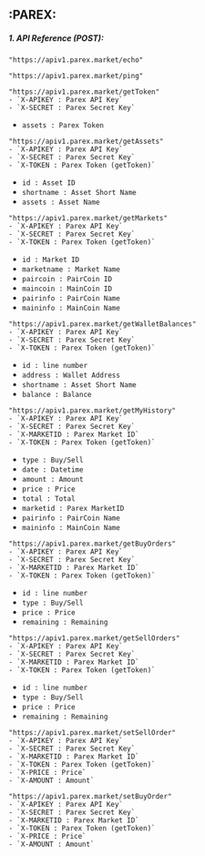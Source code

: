 ## :PAREX: 

##### 1. API Reference (POST):

```
"https://apiv1.parex.market/echo"
```

```
"https://apiv1.parex.market/ping"
```


```
"https://apiv1.parex.market/getToken"
- `X-APIKEY : Parex API Key`
- `X-SECRET : Parex Secret Key`
```
- `assets : Parex Token`


```
"https://apiv1.parex.market/getAssets"
- `X-APIKEY : Parex API Key`
- `X-SECRET : Parex Secret Key`
- `X-TOKEN : Parex Token (getToken)`
```
- `id : Asset ID` 
- `shortname : Asset Short Name`
- `assets : Asset Name`


```
"https://apiv1.parex.market/getMarkets"
- `X-APIKEY : Parex API Key`
- `X-SECRET : Parex Secret Key`
- `X-TOKEN : Parex Token (getToken)`
```
- `id : Market ID` 
- `marketname : Market Name`
- `paircoin : PairCoin ID`
- `maincoin : MainCoin ID`
- `pairinfo : PairCoin Name`
- `maininfo : MainCoin Name`


```
"https://apiv1.parex.market/getWalletBalances"
- `X-APIKEY : Parex API Key`
- `X-SECRET : Parex Secret Key`
- `X-TOKEN : Parex Token (getToken)`
```
- `id : line number` 
- `address : Wallet Address`
- `shortname : Asset Short Name`
- `balance : Balance`


```
"https://apiv1.parex.market/getMyHistory"
- `X-APIKEY : Parex API Key`
- `X-SECRET : Parex Secret Key`
- `X-MARKETID : Parex Market ID`
- `X-TOKEN : Parex Token (getToken)`
```
- `type : Buy/Sell `
- `date : Datetime `
- `amount : Amount`
- `price : Price`
- `total : Total`
- `marketid : Parex MarketID`
- `pairinfo : PairCoin Name`
- `maininfo : MainCoin Name`


```
"https://apiv1.parex.market/getBuyOrders"
- `X-APIKEY : Parex API Key`
- `X-SECRET : Parex Secret Key`
- `X-MARKETID : Parex Market ID`
- `X-TOKEN : Parex Token (getToken)`
```
- `id : line number `
- `type : Buy/Sell `
- `price : Price`
- `remaining : Remaining`


```
"https://apiv1.parex.market/getSellOrders"
- `X-APIKEY : Parex API Key`
- `X-SECRET : Parex Secret Key`
- `X-MARKETID : Parex Market ID`
- `X-TOKEN : Parex Token (getToken)`
```
- `id : line number `
- `type : Buy/Sell `
- `price : Price`
- `remaining : Remaining`


```
"https://apiv1.parex.market/setSellOrder"
- `X-APIKEY : Parex API Key`
- `X-SECRET : Parex Secret Key`
- `X-MARKETID : Parex Market ID`
- `X-TOKEN : Parex Token (getToken)`
- `X-PRICE : Price`
- `X-AMOUNT : Amount`
```


```
"https://apiv1.parex.market/setBuyOrder"
- `X-APIKEY : Parex API Key`
- `X-SECRET : Parex Secret Key`
- `X-MARKETID : Parex Market ID`
- `X-TOKEN : Parex Token (getToken)`
- `X-PRICE : Price`
- `X-AMOUNT : Amount`
```

